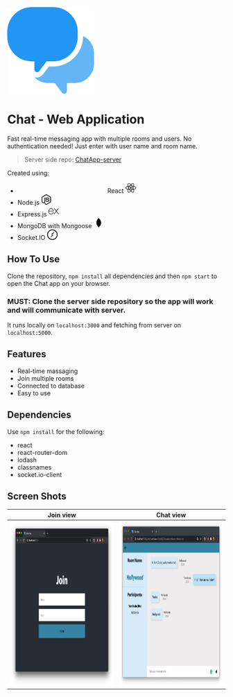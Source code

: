 <img src="/public/media/speech-bubble.png" alt="chat logo" width="200" height="200"/>

# Chat - Web Application

Fast real-time messaging app with multiple rooms and users. No authentication needed! Just enter with user name and room name.

> Server side repo: [ChatApp-server](https://github.com/OdedNir/ChatApp-server)

Created using:

- <div align="center">React <img src="/public/media/react.svg" alt="react icon" width="24" height="24"/></div>
- Node.js <img src="/public/media/node-dot-js.svg" alt="node icon" width="24" height="24"/>
- Express.js <img src="/public/media/expressjs-icon.svg" alt="express icon" width="24" height="24"/>
- MongoDB with Mongoose <img src="/public/media/mongodb.svg" alt="mongodb icon" width="24" height="24"/>
- Socket.IO <img src="/public/media/socket-dot-io.svg" alt="socketio icon" width="24" height="24"/>

## How To Use

Clone the repository, `npm install` all dependencies and then `npm start` to open the Chat app on your browser.

### MUST: Clone the server side repository so the app will work and will communicate with server.

It runs locally on `localhost:3000` and fetching from server on `localhost:5000`.

## Features

- Real-time massaging
- Join multiple rooms
- Connected to database
- Easy to use

## Dependencies

Use `npm install` for the following:

- react
- react-router-dom
- lodash
- classnames
- socket.io-client

## Screen Shots

|                                            Join view                                            |                                               Chat view                                                |
| :---------------------------------------------------------------------------------------------: | :----------------------------------------------------------------------------------------------------: |
| <img src="/public/media/join-screen-shot.png" alt="join screen shot" width="550" height="380"/> | <img alt="in chat screen shot" src="/public/media/in-chat-screen-shot3.png" width="550" height="380"/> |
